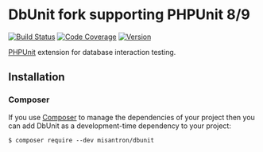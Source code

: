 # DbUnit fork supporting PHPUnit 8/9

[![Build Status](https://img.shields.io/travis/com/misantron/dbunit.svg?style=flat-square&maxAge=2592000)](https://travis-ci.com/misantron/dbunit)
[![Code Coverage](https://img.shields.io/coveralls/github/misantron/dbunit.svg?style=flat-square)](https://coveralls.io/github/misantron/dbunit)
[![Version](https://img.shields.io/packagist/v/misantron/dbunit.svg?style=flat-square)](https://packagist.org/packages/misantron/dbunit)

[PHPUnit](https://phpunit.de/) extension for database interaction testing.

## Installation

### Composer

If you use [Composer](https://getcomposer.org/) to manage the dependencies of your project then you can add DbUnit as a development-time dependency to your project:

```
$ composer require --dev misantron/dbunit
```
